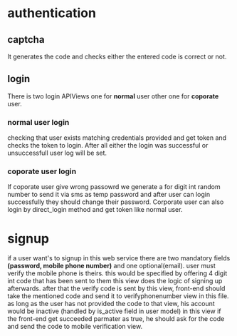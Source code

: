 # authentication
## captcha
It generates the code and checks either the entered code is correct or not.
## login
There is two login APIViews one for **normal** user other one for **coporate** user.
### normal user login
checking that user exists matching credentials provided and get token and checks the token to login. After all either the login was successful or unsuccessfull user log will be set. 
### coporate user login
If coporate user give wrong passowrd we generate a for digit int random number to send it via sms as temp password and after user can login successfully they should change their password. Corporate user can also login by direct_login method and get token like normal user.
# signup
if a user want's to signup in this web service there are two mandatory fields **(password, mobile phone number)** and one optional(email).
user must verify the mobile phone is theirs. this would be specified by offering 4 digit int code that has been sent to them
this view does the logic of signing up afterwards.
after that the verify code is sent by this view, front-end should take the mentioned code and send it to verifyphonenumber view in this file.
as long as the user has not provided the code to that view, his account would be inactive (handled by is_active field in user model)
in this view if the front-end get succeeded parmater as true, he should ask for the code and send the code to mobile verification view.

